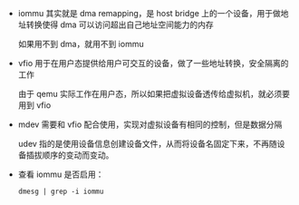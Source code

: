 * iommu 其实就是 dma remapping，是 host bridge 上的一个设备，用于做地址转换使得 dma 可以访问超出自己地址空间能力的内存

    如果用不到 dma，就用不到 iommu

* vfio 用于在用户态提供给用户可交互的设备，做了一些地址转换，安全隔离的工作

    由于 qemu 实际工作在用户态，所以如果把虚拟设备透传给虚拟机，就必须要用到 vfio

* mdev 需要和 vfio 配合使用，实现对虚拟设备有相同的控制，但是数据分隔

    udev 指的是使用设备信息创建设备文件，从而将设备名固定下来，不再随设备插拔顺序的变动而变动。

* 查看 iommu 是否启用：

    `dmesg | grep -i iommu`